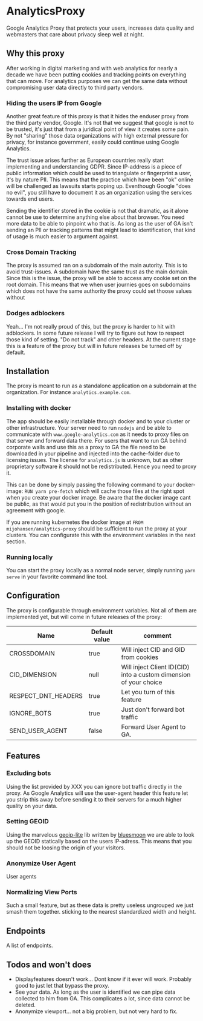 # AnalyticsProxy
Google Analytics Proxy that protects your users, increases data quality
and webmasters that care about privacy sleep well at night.

## Why this proxy
After working in digital marketing and with web analytics for nearly a 
decade we have been putting cookies and tracking points on everything 
that can move. For analytics purposes we can get the same data without
compromising user data directly to third party vendors.

### Hiding the users IP from Google
Another great feature of this proxy is that it hides the enduser proxy 
from the third party vendor, Google. It's not that we suggest that google 
is not to be trusted, it's just that from a juridical point of view it 
creates some pain. By not "sharing" those data organizations with high 
external pressure for privacy, for instance government, easily could 
continue using Google Analytics.

The trust issue arises further as European countries really start 
implementing and understanding GDPR. Since IP-address is a piece of 
public information which could be used to triangulate or fingerprint a 
user, it's by nature PII. This means that the practice which have been 
"ok" online will be challenged as lawsuits starts poping up. Eventhough 
Google "does no evil", you still have to document it as an organization
using the services towards end users.

Sending the identifier stored in the cookie is not that dramatic, as it 
alone cannot be use to determine anything else about that browser. You 
need more data to be able to pinpoint who that is. As long as the user 
of GA isn't sending an PII or tracking patterns that might lead to 
identification, that kind of usage is much easier to argument against.

### Cross Domain Tracking
The proxy is assumed ran on a subdomain of the main autority. This is to 
avoid trust-issues. A subdomain have the same trust as the main domain.
Since this is the issue, the proxy will be able to access any cookie set 
on the root domain. This means that we when user journies goes on 
subdomains which does not have the same authority the proxy could set 
thoose values without 

### Dodges adblockers
Yeah... I'm not really proud of this, but the proxy is harder to hit 
with adblockers. In some future release I will try to figure out how to 
respect those kind of setting. "Do not track" and other headers. At the 
current stage this is a feature of the proxy but will in future releases
be turned off by default.

## Installation
The proxy is meant to run as a standalone application on a subdomain at the 
organization. For instance `analytics.example.com`.

### Installing with docker
The app should be easily installable through docker and to your cluster 
or other infrastructure. Your server need to run `nodejs` and be able to 
communicate with `www.google-analytics.com` as it needs to proxy files 
on that server and forward data there. For users that want to run GA 
behind corporate walls and use this as a proxy to GA the file need to be 
downloaded in your pipeline and injected into the cache-folder due to 
licensing issues. The license for `analytics.js` is unknown, but as other
proprietary software it should not be redistributed. Hence you need to 
proxy it.

This can be done by simply passing the following command to your docker-image:
`RUN yarn pre-fetch` which will cache those files at the right spot when
you create your docker image. Be aware that the docker image cant be 
public, as that would put you in the position of redistribution without
an agreement with google.

If you are running kubernetes the docker image at 
`FROM mijohansen/analytics-proxy` should be sufficient to run the proxy 
at your clusters. You can configurate this with the environment variables 
in the next section.

### Running locally
You can start the proxy locally as a normal node server, simply running 
`yarn serve` in your favorite command line tool.

## Configuration
The proxy is configurable through environment variables. Not all of them
are implemented yet, but will come in future releases of the proxy:

|Name|Default value|comment|
|---|---|---|
|CROSSDOMAIN|true|Will inject CID and GID from cookies|
|CID_DIMENSION|null|Will inject Client ID(CID) into a custom dimension of your choice|
|RESPECT_DNT_HEADERS|true|Let you turn of this feature|
|IGNORE_BOTS|true|Just don't forward bot traffic|
|SEND_USER_AGENT|false|Forward User Agent to GA.|


## Features

### Excluding bots
Using the list provided by XXX you can ignore bot traffic directly
in the proxy. As Google Analytics will use the user-agent header
this feature let you strip this away before sending it to their
servers for a much higher quality on your data.

### Setting GEOID
Using the marvelous [geoip-lite] lib written by [bluesmoon] we are able
to look up the GEOID statically based on the users IP-adress. This means
that you should not be loosing the origin of your visitors.

### Anonymize User Agent
User agents 

### Normalizing View Ports
Such a small feature, but as these data is pretty useless ungrouped we
just smash them together. sticking to the nearest standardized width and
height.

## Endpoints
A list of endpoints.

## Todos and won't does
* Displayfeatures doesn't work... Dont know if it ever will work. Probably
good to just let that bypass the proxy.
* See your data. As long as the user is identified we can pipe data collected
to him from GA. This complicates a lot, since data cannot be deleted. 
* Anonymize viewport... not a big problem, but not very hard to fix.


[geoip-lite]:https://www.npmjs.com/package/geoip-lite
[bluesmoon]:https://github.com/bluesmoon
